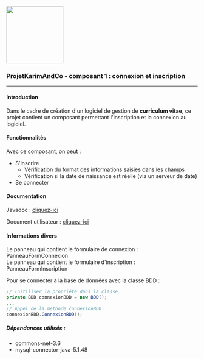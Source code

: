 <img src="https://image.flaticon.com/icons/svg/311/311334.svg" width="150">

### ProjetKarimAndCo - composant 1 : connexion et inscription

---

#### Introduction
Dans le cadre de création d'un logiciel de gestion de **curriculum vitae**, ce projet contient un composant permettant l'inscription et la connexion au logiciel.

#### Fonctionnalités
Avec ce composant, on peut :
 + S'inscrire
	 + Vérification du format des informations saisies dans les champs
	 + Vérification si la date de naissance est réelle (via un serveur de date)
 + Se connecter


#### Documentation
Javadoc : [cliquez-ici](https://pawel956.github.io/projetKarimAndCo_ConnexionInscription/)

Document utilisateur : [cliquez-ici](https://docs.google.com/document/d/1nW1IItZ4RfnRoahEaQirap2QfmtTX6tPgkBLDmhopvI/edit?usp=sharing)

#### Informations divers
Le panneau qui contient le formulaire de connexion :  PanneauFormConnexion  
Le panneau qui contient le formulaire d'inscription :  PanneauFormInscription

Pour se connecter à la base de données avec la classe BDD :
```java
// Initiliser la propriété dans la classe
private BDD connexionBDD = new BDD();
...
// Appel de la méthode connexionBDD
connexionBDD.ConnexionBDD();
```

##### Dépendances utilisés : 
+ commons-net-3.6
+ mysql-connector-java-5.1.48